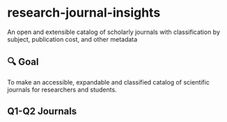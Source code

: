 # research-journal-insights
An open and extensible catalog of scholarly journals with classification by subject, publication cost, and other metadata

## 🔍 Goal
To make an accessible, expandable and classified catalog of scientific journals for researchers and students.

## Q1-Q2 Journals

